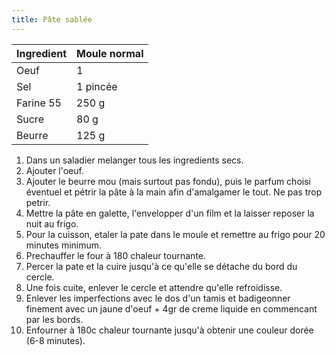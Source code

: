 ```yaml
---
title: Pâte sablée
---
```



| Ingredient | Moule normal |
| :--------- | :----------- |
| Oeuf       | 1            |
| Sel        | 1 pincée     |
| Farine 55  | 250 g        |
| Sucre      | 80 g         |
| Beurre     | 125 g        |


1.  Dans un saladier melanger tous les ingredients secs.
1.  Ajouter l'oeuf.
1.  Ajouter le beurre mou (mais surtout pas fondu), puis le parfum
    choisi éventuel et pétrir la pâte à la main afin d'amalgamer le
    tout. Ne pas trop petrir.
1.  Mettre la pâte en galette, l'envelopper d'un film et la laisser
    reposer la nuit au frigo.
1.  Pour la cuisson, etaler la pate dans le moule et remettre au frigo pour 20 minutes minimum.
1.  Prechauffer le four à 180 chaleur tournante.
1.  Percer la pate et la cuire jusqu'à ce qu'elle se détache du bord du cercle.
1.  Une fois cuite, enlever le cercle et attendre qu'elle refroidisse.
1.  Enlever les imperfections avec le dos d'un tamis et badigeonner finement avec un jaune d'oeuf + 4gr de creme liquide en commencant par les bords.
1.  Enfourner à 180c chaleur tournante jusqu'à obtenir une couleur dorée (6-8 minutes).